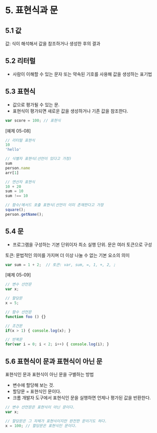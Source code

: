 # 5. 표현식과 문

## 5.1 값

값: 식이 해석해서 값을 참조하거나 생성한 후의 결과

## 5.2 리터럴
  
- 사람이 이해할 수 있는 문자 또는 약속된 기호를 사용해 값을 생성하는 표기법

## 5.3 표현식

- 값으로 평가될 수 있는 문.
- 표현식이 평가되면 새로운 값을 생성하거나 기존 값을 참조한다.
  
```javascript
var score = 100; // 표현식
```

[예제 05-08]

```javascript
// 리터럴 표현식
10
'hello'

// 식별자 표현식(선언이 있다고 가정)
sum
person.name
arr[1]

// 연산자 표현식
10 + 20
sum = 10
sum !== 10

// 함수/메서드 호출 표현식(선언이 이미 존재한다고 가정
square();
person.getName();
```

## 5.4 문

- 프로그램을 구성하는 기본 단위이자 최소 실행 단위. 문은 여러 토큰으로 구성
  
토큰: 문법적인 의미를 가지며 더 이상 나눌 수 없는 기본 요소의 의미

```javascript
var sum = 1 + 2;  // 토큰: var, sum, =, 1, +, 2, ;
```

[예제 05-09]

```javascript
// 변수 선언문
var x;

// 할당문
x = 5;

// 함수 선언문
function foo () {}

// 조건문
if(x > 1) { console.log(x); }

// 반복문
for(var i = 0; i < 2; i++) { console.log(i); }
```

## 5.6 표현식이 문과 표현식이 아닌 문

표현식인 문과 표현식이 아닌 문을 구별하는 방법

- 변수에 할당해 보는 것.
- 할당문 = 표현식인 문이다.
- 크롬 개발자 도구에서 표현식인 문을 실행하면 언제나 평가된 값을 반환한다.

```javascript
// 변수 선언문은 표현식이 아닌 문이다.
var x;

// 할당문은 그 자체가 표현식이지만 완전한 문이기도 하다.
x = 100; // 할당문은 표현식인 문이다.
```
